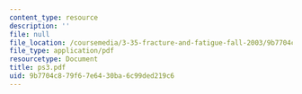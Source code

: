 ```yaml
---
content_type: resource
description: ''
file: null
file_location: /coursemedia/3-35-fracture-and-fatigue-fall-2003/9b7704c879f67e6430ba6c99ded219c6_ps3.pdf
file_type: application/pdf
resourcetype: Document
title: ps3.pdf
uid: 9b7704c8-79f6-7e64-30ba-6c99ded219c6
---
```

